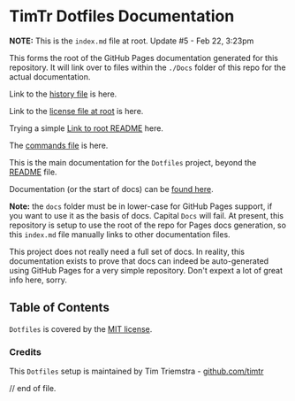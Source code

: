 # TimTr Dotfiles Documentation

**NOTE:** This is the `index.md` file at root. Update #5 - Feb 22, 3:23pm

This forms the root of the GitHub Pages documentation generated for this repository. It will link over to files within the `./Docs` folder of this repo for the actual documentation.

Link to the [history file](https://timtr.github.io/Dotfiles/Docs/history.html) is here.

Link to the [license file at root](./license.html) is here.

Trying a simple [Link to root README](./readme.html) here.

The [commands file](https://timtr.github.io/Dotfiles/Docs/commands.html) is here.


This is the main documentation for the `Dotfiles` project, beyond the [README](https://timtr.github.io/Dotfiles/) file.

Documentation (or the start of docs) can be [found here](https://timtr.github.io/Dotfiles/docs/). 

**Note:**  the `docs` folder must be in lower-case for GitHub Pages support, if you want to use it as the basis of docs. Capital `Docs` will fail. At present, this repository is setup to use the root of the repo for Pages docs generation, so this `index.md` file manually links to other documentation files.

This project does not really need a full set of docs. In reality, this documentation exists to prove that docs can indeed be auto-generated using GitHub Pages for a very simple repository. Don't expext a lot of great info here, sorry.


## Table of Contents

`Dotfiles` is covered by the [MIT license](./license-mit.html).



### Credits

This `Dotfiles` setup is maintained by Tim Triemstra - [github.com/timtr](https://github.com/timtr)


// end of file.
